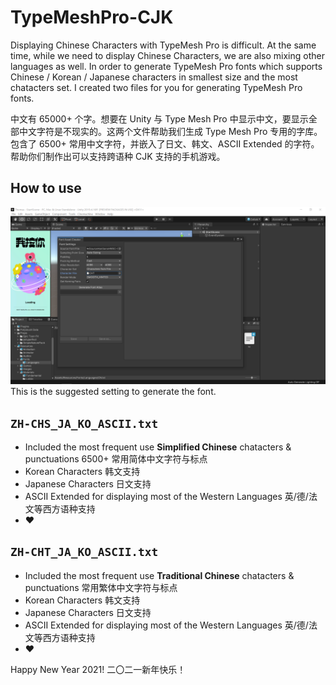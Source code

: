 # TypeMeshPro-CJK

Displaying Chinese Characters with TypeMesh Pro is difficult. At the same time, while we need to display Chinese Characters, we are also mixing other languages as well. In order to generate TypeMesh Pro fonts which supports Chinese / Korean / Japanese characters in smallest size and the most chatacters set. I created two files for you for generating TypeMesh Pro fonts.

中文有 65000+ 个字。想要在 Unity 与 Type Mesh Pro 中显示中文，要显示全部中文字符是不现实的。这两个文件帮助我们生成 Type Mesh Pro 专用的字库。包含了 6500+ 常用中文字符，并嵌入了日文、韩文、ASCII Extended 的字符。帮助你们制作出可以支持跨语种 CJK 支持的手机游戏。

## How to use
![](screenshot.png)
This is the suggested setting to generate the font.

## `ZH-CHS_JA_KO_ASCII.txt` 
- Included the most frequent use __Simplified Chinese__ chatacters & punctuations 6500+ 常用简体中文字符与标点
- Korean Characters 韩文支持
- Japanese Characters 日文支持
- ASCII Extended for displaying most of the Western Languages 英/德/法文等西方语种支持
- ♥

## `ZH-CHT_JA_KO_ASCII.txt` 
- Included the most frequent use __Traditional Chinese__ chatacters & punctuations 常用繁体中文字符与标点
- Korean Characters 韩文支持
- Japanese Characters 日文支持
- ASCII Extended for displaying most of the Western Languages 英/德/法文等西方语种支持
- ♥

Happy New Year 2021! 二〇二一新年快乐！
